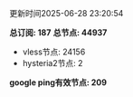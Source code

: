 更新时间2025-06-28 23:20:54

**总订阅: 187**
**总节点: 44937**
- vless节点: 24156
- hysteria2节点: 2

**google ping有效节点: 209**
